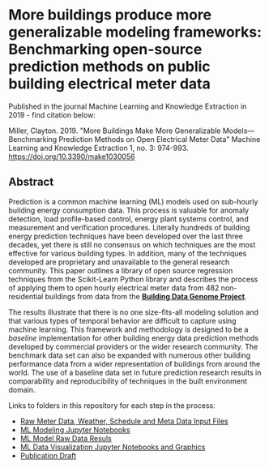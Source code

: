 # More buildings produce more generalizable modeling frameworks: Benchmarking open-source prediction methods on public building electrical meter data

Published in the journal Machine Learning and Knowledge Extraction in 2019 - find citation below:

Miller, Clayton. 2019. "More Buildings Make More Generalizable Models—Benchmarking Prediction Methods on Open Electrical Meter Data" Machine Learning and Knowledge Extraction 1, no. 3: 974-993. https://doi.org/10.3390/make1030056

## Abstract 
Prediction is a common machine learning (ML) models used on sub-hourly building energy consumption data. This process is valuable for anomaly detection, load profile-based control, energy plant systems control, and measurement and verification procedures. Literally hundreds of building energy prediction techniques have been developed over the last three decades, yet there is still no consensus on which techniques are the most effective for various building types. In addition, many of the techniques developed are proprietary and unavailable to the general research community. This paper outlines a library of open source regression techniques from the Scikit-Learn Python library and describes the process of applying them to open hourly electrical meter data from 482 non-residential buildings from data from the [**Building Data Genome Project**](https://github.com/buds-lab/the-building-data-genome-project). 

The results illustrate that there is no one size-fits-all modeling solution and that various types of temporal behavior are difficult to capture using machine learning. This framework and methodology is designed to be a *baseline* implementation for other building energy data prediction methods developed by commercial providers or the wider research community. The benchmark data set can also be expanded with numerous other building performance data from a wider representation of buildings from around the world. The use of a baseline data set in future prediction research results in comparability and reproducibility of techniques in the built environment domain. 

Links to folders in this repository for each step in the process:
- [Raw Meter Data, Weather, Schedule and Meta Data Input Files](https://github.com/buds-lab/building-prediction-benchmarking/tree/master/input)
- [ML Modeling Jupyter Notebooks](https://github.com/buds-lab/building-prediction-benchmarking/tree/master/model_notebooks)
- [ML Model Raw Data Resuls](https://github.com/buds-lab/building-prediction-benchmarking/tree/master/results)
- [ML Data Visualization Jupyter Notebooks and Graphics](https://github.com/buds-lab/building-prediction-benchmarking/tree/master/visualization_notebooks)
- [Publication Draft](https://github.com/buds-lab/building-prediction-benchmarking/tree/master/publication)
